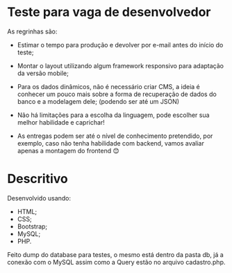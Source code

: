 # Teste para vaga de desenvolvedor

As regrinhas são:
- Estimar o tempo para produção e devolver por e-mail antes do início do teste;

- Montar o layout utilizando algum framework responsivo para adaptação da versão mobile;

- Para os dados dinâmicos, não é necessário criar CMS, a ideia é conhecer um pouco mais sobre a forma de recuperação de dados do banco e a modelagem dele; (podendo ser até um JSON)

- Não há limitações para a escolha da linguagem, pode escolher sua melhor habilidade e caprichar!

- As entregas podem ser até o nível de conhecimento pretendido, por exemplo, caso não tenha habilidade com backend, vamos avaliar apenas a montagem do frontend 😊

# Descritivo

Desenvolvido usando:
- HTML;
- CSS;
- Bootstrap;
- MySQL;
- PHP.

Feito dump do database para testes, o mesmo está dentro da pasta db, já a conexão com o MySQL assim como a Query estão no arquivo cadastro.php.
